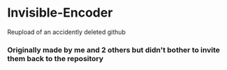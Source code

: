 # Invisible-Encoder

Reupload of an accidently deleted github

### Originally made by me and 2 others but didn't bother to invite them back to the repository

